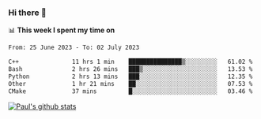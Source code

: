 ### Hi there 👋

📊 **This week I spent my time on**
<!--START_SECTION:waka-->

```txt
From: 25 June 2023 - To: 02 July 2023

C++               11 hrs 1 min    ███████████████▒░░░░░░░░░   61.02 %
Bash              2 hrs 26 mins   ███▒░░░░░░░░░░░░░░░░░░░░░   13.53 %
Python            2 hrs 13 mins   ███░░░░░░░░░░░░░░░░░░░░░░   12.35 %
Other             1 hr 21 mins    ██░░░░░░░░░░░░░░░░░░░░░░░   07.53 %
CMake             37 mins         █░░░░░░░░░░░░░░░░░░░░░░░░   03.46 %
```

<!--END_SECTION:waka-->


[![Paul's github stats](https://github-readme-stats.vercel.app/api?username=mickeyouyou&theme=dracula&show_icons=true)](https://github.com/anuraghazra/github-readme-stats)
